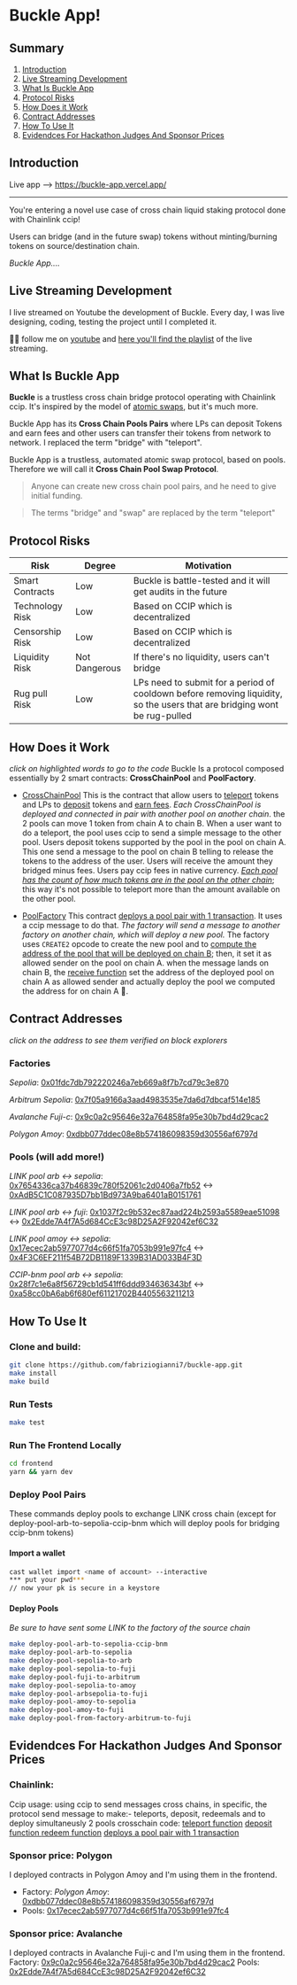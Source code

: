 # Buckle App!

## Summary

1. [Introduction](#introduction)
2. [Live Streaming Development](#live-streaming-development)
3. [What Is Buckle App](#what-is-buckle-app)
4. [Protocol Risks](#protocol-risks)
5. [How Does it Work](#how-does-it-work)
6. [Contract Addresses](#contract-addresses)
7. [How To Use It](#how-to-use-it)
8. [Evidendces For Hackathon Judges And Sponsor Prices](#evidendces-for-hackathon-judges-and-sponsor-prices)

## Introduction

Live app --> https://buckle-app.vercel.app/

------------------------------

You're entering a novel use case of cross chain liquid staking protocol done with Chainlink ccip!

Users can bridge (and in the future swap) tokens without minting/burning tokens on source/destination chain.

_Buckle App...._

## Live Streaming Development

I live streamed on Youtube the development of Buckle. Every day, I was live designing, coding, testing the project until I completed it.

🥷🏻 follow me on [youtube](https://www.youtube.com/@fabriziogianni7) and [here you'll find the playlist](https://www.youtube.com/watch?v=iOLuLBu_egI&list=PLRWSSe23vY_tiReJzSOfDxgljIrnf0Lkk) of the live streaming.

## What Is Buckle App

**Buckle** is a trustless cross chain bridge protocol operating with Chainlink ccip. It's inspired by the model of [atomic swaps](https://chain.link/education-hub/atomic-swaps), but it's much more.

Buckle App has its **Cross Chain Pools Pairs** where LPs can deposit Tokens and earn fees and other users can transfer their tokens from network to network. I replaced the term "bridge" with "teleport".

Buckle App is a trustless, automated atomic swap protocol, based on pools. Therefore we will call it **Cross Chain Pool Swap Protocol**.

> Anyone can create new cross chain pool pairs, and he need to give initial funding.

> The terms "bridge" and "swap" are replaced by the term "teleport"

## Protocol Risks

| Risk            | Degree        | Motivation                                                                      |
| --------------- | ------------- | ------------------------------------------------------------------------------- |
| Smart Contracts | Low           | Buckle is battle-tested and it will get audits in the future                    |
| Technology Risk | Low           | Based on CCIP which is decentralized                                            |
| Censorship Risk | Low           | Based on CCIP which is decentralized                                            |
| Liquidity Risk  | Not Dangerous | If there's no liquidity, users can't bridge                                     |
| Rug pull Risk   | Low           | LPs need to submit for a period of cooldown before removing liquidity, so the users that are bridging wont be rug-pulled|

## How Does it Work 
_click on highlighted words to go to the code_
Buckle Is a protocol composed essentially by 2 smart contracts:
**CrossChainPool** and **PoolFactory**.

- [CrossChainPool](https://github.com/fabriziogianni7/buckle-app/blob/main/src/CrossChainPool.sol)
This is the contract that allow users to [teleport](https://github.com/fabriziogianni7/buckle-app/blob/197c1d1b2b2c32b95996618fea4abe2bf0b40121/src/CrossChainPool.sol#L334) tokens and LPs to [deposit](https://github.com/fabriziogianni7/buckle-app/blob/197c1d1b2b2c32b95996618fea4abe2bf0b40121/src/CrossChainPool.sol#L253C14-L253C21) tokens and [earn fees](https://github.com/fabriziogianni7/buckle-app/blob/197c1d1b2b2c32b95996618fea4abe2bf0b40121/src/CrossChainPool.sol#L282). *Each CrossChainPool is deployed and connected in pair with another pool on another chain*. the 2 pools can move 1 token from chain A to chain B.
When a user want to do a teleport, the pool uses ccip to send a simple message to the other pool.
Users deposit tokens supported by the pool in the pool on chain A. This one send a message to the pool on chain B telling to release the tokens to the address of the user. Users will receive the amount they bridged minus fees.
Users pay ccip fees in native currency.
*[Each pool has the count of how much tokens are in the pool on the other chain](https://github.com/fabriziogianni7/buckle-app/blob/197c1d1b2b2c32b95996618fea4abe2bf0b40121/src/CrossChainPool.sol#L103)*; this way it's not possible to teleport more than the amount available on the other pool.

- [PoolFactory](https://github.com/fabriziogianni7/buckle-app/blob/main/src/PoolFactory.sol)
This contract [deploys a pool pair with 1 transaction](https://github.com/fabriziogianni7/buckle-app/blob/197c1d1b2b2c32b95996618fea4abe2bf0b40121/src/PoolFactory.sol#L122). It uses a ccip message to do that.
_The factory will send a message to another factory on another chain, which will deploy a new pool._
The factory uses `CREATE2` opcode to create the new pool and to [compute the address of the pool that will be deployed on chain B](https://github.com/fabriziogianni7/buckle-app/blob/197c1d1b2b2c32b95996618fea4abe2bf0b40121/src/PoolFactory.sol#L142); then, it set it as allowed sender on the pool on chain A. when the message lands on chain B, the [receive function](https://github.com/fabriziogianni7/buckle-app/blob/197c1d1b2b2c32b95996618fea4abe2bf0b40121/src/PoolFactory.sol#L303) set the address of the deployed pool on chain A as allowed sender and actually deploy the pool we computed the address for on chain A 🥳.


## Contract Addresses 
_click on the address to see them verified on block explorers_

### Factories 
*Sepolia*: [0x01fdc7db792220246a7eb669a8f7b7cd79c3e870](https://sepolia.etherscan.io/address/0x01fdc7db792220246a7eb669a8f7b7cd79c3e870) 

*Arbitrum Sepolia*: [0x7f05a9166a3aad4983535e7da6d7dbcaf514e185](https://sepolia.arbiscan.io/address/0x7f05a9166a3aad4983535e7da6d7dbcaf514e185) 

*Avalanche Fuji-c*: [0x9c0a2c95646e32a764858fa95e30b7bd4d29cac2](https://testnet.snowtrace.io/address/0x9c0a2c95646e32a764858fa95e30b7bd4d29cac2) 

*Polygon Amoy*: [0xdbb077ddec08e8b574186098359d30556af6797d](https://amoy.polygonscan.com/address/0xdbb077ddec08e8b574186098359d30556af6797d) 

### Pools (will add more!)
*LINK pool arb <-> sepolia*: [0x7654336ca37b46839c780f52061c2d0406a7fb52](https://sepolia.arbiscan.io/address/0x7654336ca37b46839c780f52061c2d0406a7fb52) <-> [0xAdB5C1C087935D7bb1Bd973A9ba6401aB0151761](https://sepolia.etherscan.io/address/0xAdB5C1C087935D7bb1Bd973A9ba6401aB0151761)

*LINK pool arb <-> fuji*: [0x1037f2c9b532ec87aad224b2593a5589eae51098](https://sepolia.arbiscan.io/address/0x1037f2c9b532ec87aad224b2593a5589eae51098)  <-> [0x2Edde7A4f7A5d684CcE3c98D25A2F92042ef6C32](https://testnet.snowtrace.io/token/0x2Edde7A4f7A5d684CcE3c98D25A2F92042ef6C32?chainId=43113)

*LINK pool amoy <-> sepolia*: [0x17ecec2ab5977077d4c66f51fa7053b991e97fc4](https://amoy.polygonscan.com/address/0x17ecec2ab5977077d4c66f51fa7053b991e97fc4) <-> [0x4F3C6EF211f54B72DB1189F1339B31AD033B4F3D](https://sepolia.arbiscan.io/address/0x4F3C6EF211f54B72DB1189F1339B31AD033B4F3D)

*CCIP-bnm pool arb <-> sepolia*: [0x28f7c1e6a8f56729cb1d541ff6ddd934636343bf](https://sepolia.arbiscan.io/address/0x28f7c1e6a8f56729cb1d541ff6ddd934636343bf) <-> [0xa58cc0bA6ab6f680ef61121702B4405563211213](https://sepolia.etherscan.io/address/0xa58cc0bA6ab6f680ef61121702B4405563211213)

## How To Use It 

### Clone and build:
```bash
git clone https://github.com/fabriziogianni7/buckle-app.git
make install
make build
```

### Run Tests
```bash
make test
```

### Run The Frontend Locally

```bash
cd frontend
yarn && yarn dev
```

### Deploy Pool Pairs 
These commands deploy pools to exchange LINK cross chain (except for deploy-pool-arb-to-sepolia-ccip-bnm which will deploy pools for bridging ccip-bnm tokens)

#### Import a wallet
```bash
cast wallet import <name of account> --interactive
*** put your pwd***
// now your pk is secure in a keystore
```

#### Deploy Pools

_Be sure to have sent some LINK to the factory of the source chain_

```bash
make deploy-pool-arb-to-sepolia-ccip-bnm
make deploy-pool-arb-to-sepolia
make deploy-pool-sepolia-to-arb
make deploy-pool-sepolia-to-fuji
make deploy-pool-fuji-to-arbitrum
make deploy-pool-sepolia-to-amoy
make deploy-pool-arbsepolia-to-fuji
make deploy-pool-amoy-to-sepolia
make deploy-pool-amoy-to-fuji
make deploy-pool-from-factory-arbitrum-to-fuji
```

## Evidendces For Hackathon Judges And Sponsor Prices
### Chainlink:
Ccip usage: using ccip to send messages cross chains, in specific, the protocol send message to make:- teleports, deposit, redeemals and to deploy simultaneusly 2 pools crosschain
code:
[teleport function](https://github.com/fabriziogianni7/buckle-app/blob/197c1d1b2b2c32b95996618fea4abe2bf0b40121/src/CrossChainPool.sol#L334) 
[deposit function ](https://github.com/fabriziogianni7/buckle-app/blob/197c1d1b2b2c32b95996618fea4abe2bf0b40121/src/CrossChainPool.sol#L253C14-L253C21) [redeem function](https://github.com/fabriziogianni7/buckle-app/blob/197c1d1b2b2c32b95996618fea4abe2bf0b40121/src/CrossChainPool.sol#L282)
[deploys a pool pair with 1 transaction](https://github.com/fabriziogianni7/buckle-app/blob/197c1d1b2b2c32b95996618fea4abe2bf0b40121/src/PoolFactory.sol#L122)

### Sponsor price: Polygon
I deployed contracts in Polygon Amoy and I'm using them in the frontend.
- Factory: *Polygon Amoy*: [0xdbb077ddec08e8b574186098359d30556af6797d](https://amoy.polygonscan.com/address/0xdbb077ddec08e8b574186098359d30556af6797d) 
- Pools: [0x17ecec2ab5977077d4c66f51fa7053b991e97fc4](https://amoy.polygonscan.com/address/0x17ecec2ab5977077d4c66f51fa7053b991e97fc4)

### Sponsor price: Avalanche
I deployed contracts in Avalanche Fuji-c and I'm using them in the frontend.
Factory: [0x9c0a2c95646e32a764858fa95e30b7bd4d29cac2](https://testnet.snowtrace.io/address/0x9c0a2c95646e32a764858fa95e30b7bd4d29cac2) 
Pools: [0x2Edde7A4f7A5d684CcE3c98D25A2F92042ef6C32](https://testnet.snowtrace.io/token/0x2Edde7A4f7A5d684CcE3c98D25A2F92042ef6C32?chainId=43113)





